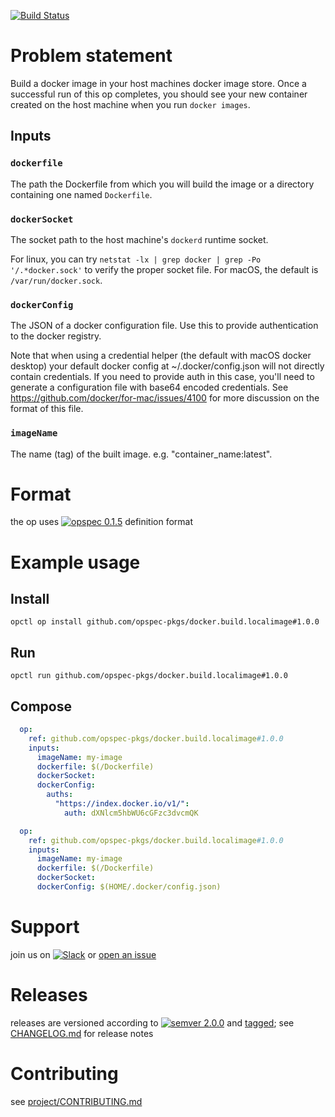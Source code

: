 [![Build Status](https://travis-ci.org/opspec-pkgs/docker.build.localimage.svg?branch=master)](https://travis-ci.org/opspec-pkgs/docker.build.localimage)

# Problem statement

Build a docker image in your host machines docker image store. Once a successful run of this op completes, you should see your new container created on the host machine when you run `docker images`.

## Inputs

### `dockerfile`

The path the Dockerfile from which you will build the image or a directory containing one named `Dockerfile`.

### `dockerSocket`

The socket path to the host machine's `dockerd` runtime socket.

For linux, you can try `netstat -lx | grep docker | grep -Po '/.*docker.sock'` to verify the proper socket file. For macOS, the default is `/var/run/docker.sock`.

### `dockerConfig`

The JSON of a docker configuration file. Use this to provide authentication to the docker registry.

Note that when using a credential helper (the default with macOS docker desktop) your default docker config at ~/.docker/config.json will not directly contain credentials. If you need to provide auth in this case, you'll need to generate a configuration file with base64 encoded credentials. See https://github.com/docker/for-mac/issues/4100 for more discussion on the format of this file.

### `imageName`

The name (tag) of the built image. e.g. "container_name:latest".

# Format

the op uses [![opspec 0.1.5](https://img.shields.io/badge/opspec-0.1.5-brightgreen.svg?colorA=6b6b6b&colorB=fc16be)](https://opspec.io/0.1.5) definition format

# Example usage

## Install

```shell
opctl op install github.com/opspec-pkgs/docker.build.localimage#1.0.0
```

## Run

```
opctl run github.com/opspec-pkgs/docker.build.localimage#1.0.0
```

## Compose

```yml
  op:
    ref: github.com/opspec-pkgs/docker.build.localimage#1.0.0
    inputs:
      imageName: my-image
      dockerfile: $(/Dockerfile)
      dockerSocket:
      dockerConfig:
        auths:
          "https://index.docker.io/v1/":
            auth: dXNlcm5hbWU6cGFzc3dvcmQK
```

```yml
  op:
    ref: github.com/opspec-pkgs/docker.build.localimage#1.0.0
    inputs:
      imageName: my-image
      dockerfile: $(/Dockerfile)
      dockerSocket:
      dockerConfig: $(HOME/.docker/config.json)
```

# Support

join us on
[![Slack](https://opctl-slackin.herokuapp.com/badge.svg)](https://opctl-slackin.herokuapp.com/)
or
[open an issue](https://github.com/opspec-pkgs/docker.build.localimage/issues)

# Releases

releases are versioned according to
[![semver 2.0.0](https://img.shields.io/badge/semver-2.0.0-brightgreen.svg)](http://semver.org/spec/v2.0.0.html)
and [tagged](https://git-scm.com/book/en/v2/Git-Basics-Tagging); see
[CHANGELOG.md](CHANGELOG.md) for release notes

# Contributing

see
[project/CONTRIBUTING.md](https://github.com/opspec-pkgs/project/blob/master/CONTRIBUTING.md)
